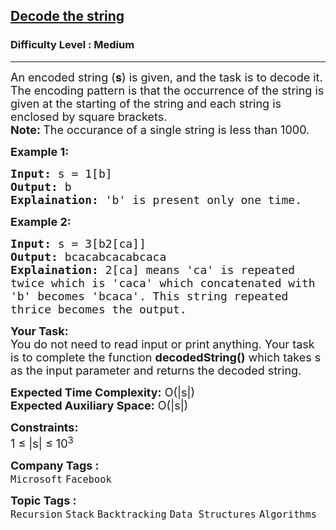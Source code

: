 <h2><a href="https://www.geeksforgeeks.org/problems/decode-the-string2444/1?page=2&category=Recursion&difficulty=Medium&sortBy=submissions">Decode the string</a></h2><h3>Difficulty Level : Medium</h3><hr><div class="problems_problem_content__Xm_eO"><p><span style="font-size:18px">An encoded string (<strong>s</strong>) is given, and the task is to decode it. The encoding pattern is that the occurrence of the string is given at the starting of the string and each string is enclosed by square brackets.<br>
<strong>Note:&nbsp;</strong>The occurance of a single&nbsp;string is&nbsp;less than 1000.</span></p>

<p><strong><span style="font-size:18px">Example 1:</span></strong></p>

<pre><span style="font-size:18px"><strong>Input:</strong> s = 1[b]
<strong>Output:</strong> b
<strong>Explaination:</strong> 'b' is present only one time.</span></pre>

<p><strong><span style="font-size:18px">Example 2:</span></strong></p>

<pre><span style="font-size:18px"><strong>Input:</strong> s = 3[b2[ca]]
<strong>Output:</strong> bcacabcacabcaca
<strong>Explaination:</strong> 2[ca] means 'ca' is repeated 
twice which is 'caca' which concatenated with 
'b' becomes 'bcaca'. This string repeated 
thrice becomes the output.</span></pre>

<p><span style="font-size:18px"><strong>Your Task:</strong><br>
You do not need to read input or print anything. Your task is to complete the function <strong>decodedString()</strong> which takes s as the input parameter and returns the decoded string.</span></p>

<p><span style="font-size:18px"><strong>Expected Time Complexity:</strong> O(|s|)<br>
<strong>Expected Auxiliary Space:</strong> O(|s|)</span></p>

<p><span style="font-size:18px"><strong>Constraints:</strong><br>
1 ≤ |s| ≤ 10<sup>3</sup>&nbsp;</span></p>
</div><p><span style=font-size:18px><strong>Company Tags : </strong><br><code>Microsoft</code>&nbsp;<code>Facebook</code>&nbsp;<br><p><span style=font-size:18px><strong>Topic Tags : </strong><br><code>Recursion</code>&nbsp;<code>Stack</code>&nbsp;<code>Backtracking</code>&nbsp;<code>Data Structures</code>&nbsp;<code>Algorithms</code>&nbsp;